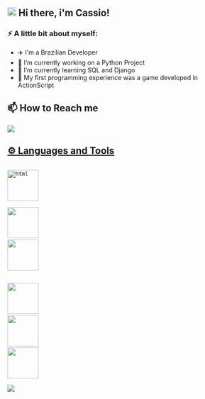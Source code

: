 ## <img src="https://fonts.gstatic.com/s/e/notoemoji/latest/1f44b/512.gif" alt="👋" width="20" height="20"> Hi there, i'm Cassio!
### ⚡ A little bit about myself:
- ✈️ I'm a Brazilian Developer
- 🔭 I’m currently working on a Python Project
- 🌱 I’m currently learning SQL and Django
- 👾 My first programming experience was a game developed in ActionScript



## 📫 How to Reach me
<div>
<a href="https://www.linkedin.com/in/cassio-neves-86539b23b/" target="_blank"><img src="https://img.shields.io/badge/LinkedIn-0077B5?style=for-the-badge&logo=linkedin&logoColor=white">
</div>  

## ⚙️ Languages and Tools
<code> <img height="70" src="https://cdn.jsdelivr.net/gh/devicons/devicon/icons/html5/html5-plain-wordmark.svg" alt="html"/> </code>
<code> <img height="70" src="https://cdn.jsdelivr.net/gh/devicons/devicon/icons/css3/css3-plain-wordmark.svg" /></code>
<code> <img height="70" src="https://cdn.jsdelivr.net/gh/devicons/devicon/icons/python/python-original-wordmark.svg" /></code>
  
<code> <img height="70" src="https://cdn.jsdelivr.net/gh/devicons/devicon/icons/mysql/mysql-original-wordmark.svg" /></code>
<code> <img height="70" src="https://cdn.jsdelivr.net/gh/devicons/devicon/icons/git/git-plain-wordmark.svg" /></code>
<code> <img height="70" src="https://cdn.jsdelivr.net/gh/devicons/devicon/icons/jupyter/jupyter-original-wordmark.svg" /></code>

          
          
  







<a href="https://github.com/Cassio-Neves/github-readme-stats">
  <img align="center" src="https://github-readme-stats.vercel.app/api?username=Cassio-Neves&theme=synthwave&show_icons=true&count_private=true">
</a>



